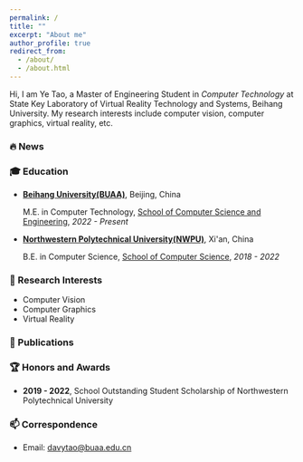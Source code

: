 ```yaml
---
permalink: /
title: ""
excerpt: "About me"
author_profile: true
redirect_from: 
  - /about/
  - /about.html
---
```


Hi, I am Ye Tao, a Master of Engineering Student in *Computer  Technology* at State Key Laboratory of Virtual Reality Technology and Systems, Beihang University.
My research interests include computer vision, computer graphics, virtual reality, etc.

### 🔥 News

### 🎓 Education
- **[Beihang University(BUAA)](https://buaa.edu.cn/)**, Beijing, China
  
  M.E. in Computer Technology, [School of Computer Science and Engineering](http://scse.buaa.edu.cn/), *2022 - Present*
- **[Northwestern Polytechnical University(NWPU)](https://www.nwpu.edu.cn/)**, Xi'an, China
  
  B.E. in Computer Science, [School of Computer Science](https://jsj.nwpu.edu.cn/), *2018 - 2022*


### 🔭 Research Interests
- Computer Vision
- Computer Graphics
- Virtual Reality

### 📖 Publications


### 🏆 Honors and Awards
- **2019 - 2022**, School Outstanding Student Scholarship of Northwestern Polytechnical University

### 📫 Correspondence
- Email: [davytao@buaa.edu.cn](mailto:davytao@buaa.edu.cn)
